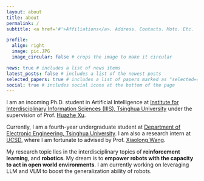 ```yaml
---
layout: about
title: about
permalink: /
subtitle: <a href='#'>Affiliations</a>. Address. Contacts. Moto. Etc.

profile:
  align: right
  image: pic.JPG
  image_circular: false # crops the image to make it circular

news: true # includes a list of news items
latest_posts: false # includes a list of the newest posts
selected_papers: true # includes a list of papers marked as "selected={true}"
social: true # includes social icons at the bottom of the page
---
```


I am an incoming Ph.D. student in Artificial Intelligence at [Institute for Interdisciplinary Information Sciences (IIIS), Tsinghua University](https://iiis.tsinghua.edu.cn) under the supervision of Prof. [Huazhe Xu](http://hxu.rocks/).

Currently, I am a fourth-year undergraduate student at [Department of Electronic Engineering, Tsinghua University](https://www.ee.tsinghua.edu.cn/). I am also a research intern at [UCSD](https://ucsd.edu/), where I am fortunate to advised by Prof. [Xiaolong Wang](https://xiaolonw.github.io/).

My research topic lies in the interdisciplinary topics of **reinforcement learning**, and **robotics**. My dream is to **empower robots with the capacity to act in open world environments**. I am currently working on leveraging LLM and VLM to boost the generalization ability of robots.